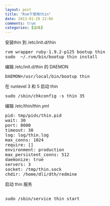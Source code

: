 ```yaml
---
layout: post
title: "Rvm下使用thin"
date: 2013-01-29 22:04
comments: true
categories: [运维]
---
```


安装thin 到 /etc/init.d/thin

<pre>
rvm wrapper ruby-1.9.2-p125 bootup thin
sudo  ~/.rvm/bin/bootup_thin install
</pre>

编辑 /etc/init.d/thin 的 DAEMON 

<pre>
DAEMON=/usr/local/bin/bootup_thin
</pre>

在 runlevel 3 和 5 启动 thin

<pre>
sudo /sbin/chkconfig -s thin 35
</pre>

编辑 /etc/thin/thin.yml

<pre>
pid: tmp/pids/thin.pid
wait: 30
port: 8000
timeout: 30
log: log/thin.log
max_conns: 1024
require: []
environment: production
max_persistent_conns: 512
daemonize: true
servers: 3
socket: /tmp/thin.sock
chdir: /home/dli/dth/redmine
</pre>
	
启动 thin 服务

<pre>	
sudo /sbin/service thin start
</pre>
